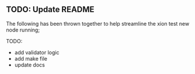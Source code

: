 ## TODO: Update README

The following has been thrown together to help streamline the xion test new node running;

TODO: 
- add validator logic
- add make file 
- update docs
